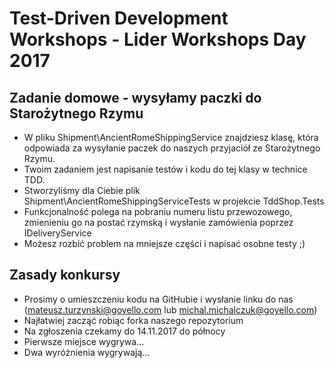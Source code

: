 # Test-Driven Development Workshops - Lider Workshops Day 2017
## Zadanie domowe - wysyłamy paczki do Starożytnego Rzymu
* W pliku Shipment\AncientRomeShippingService znajdziesz klasę, która odpowiada za wysyłanie paczek do naszych przyjaciół ze Starożytnego Rzymu.
* Twoim zadaniem jest napisanie testów i kodu do tej klasy w technice TDD.
* Stworzyliśmy dla Ciebie plik Shipment\AncientRomeShippingServiceTests w projekcie TddShop.Tests
* Funkcjonalność polega na pobraniu numeru listu przewozowego, zmienieniu go na postać rzymską i wysłanie zamówienia poprzez IDeliveryService
* Możesz rozbić problem na mniejsze części i napisać osobne testy ;)
## Zasady konkursy
* Prosimy o umieszczeniu kodu na GitHubie i wysłanie linku do nas (mateusz.turzynski@goyello.com lub michal.michalczuk@goyello.com)
* Najłatwiej zacząć robiąc forka naszego repozytorium
* Na zgłoszenia czekamy do 14.11.2017 do północy
* Pierwsze miejsce wygrywa...
* Dwa wyróżnienia wygrywają...
